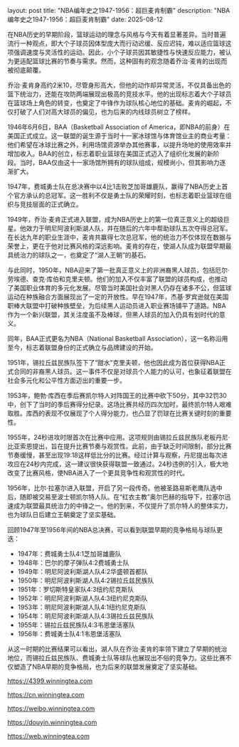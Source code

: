 layout: post title: "NBA编年史之1947-1956：超巨麦肯制霸" description: "NBA编年史之1947-1956：超巨麦肯制霸" date: 2025-08-12

在NBA历史的早期阶段，篮球运动的理念与风格与今天有着显著差异。当时普遍流行一种观点，即大个子球员因体型庞大而行动迟缓、反应迟钝，难以适应篮球这项强调速度与灵活性的运动。因此，小个子球员因其敏捷性与快速反应能力，被认为更适配篮球比赛的节奏与需求。然而，这种固有的观念随着乔治·麦肯的出现而被彻底颠覆。

乔治·麦肯身高约2米10，尽管身形高大，但他的动作却异常灵活，不仅具备出色的篮下统治力，还能在攻防两端展现出极高的竞技水平。他的出现标志着大个子球员在篮球场上角色的转变，也奠定了中锋作为球队核心地位的基础。麦肯的崛起，不仅打破了人们对高大球员的偏见，也为后来的内线球员树立了榜样。

1946年6月6日，BAA（Basketball Association of America，即NBA的前身）在美国正式成立。这一联盟的诞生源于当时十一家冰球馆与体育馆业主的商业考量：他们希望在冰球比赛之外，利用场馆资源举办其他赛事，以提升场地的使用效率并增加收入。BAA的创立，标志着职业篮球在美国正式迈入了组织化发展的新阶段。当时，BAA仅由这十一家场馆所拥有的球队组成，规模尚小，但其影响力逐渐扩大。

1947年，费城勇士队在总决赛中以4比1击败芝加哥雄鹿队，赢得了NBA历史上首个官方承认的总冠军。这一胜利不仅是勇士队的荣耀时刻，也标志着职业篮球在组织与竞技层面的正式确立。

1949年，乔治·麦肯正式进入联盟，成为NBA历史上的第一位真正意义上的超级巨星。他效力于明尼阿波利斯湖人队，并在随后的六年中帮助球队五次夺得总冠军。在长达九年的职业生涯中，麦肯共赢得七次总冠军，他的统治力不仅体现在数据与荣誉上，更在于他对比赛风格的深远影响。麦肯的存在，使湖人队成为联盟早期最具统治力的球队之一，也奠定了“湖人王朝”的基石。

与此同时，1950年，NBA迎来了第一批真正意义上的非洲裔黑人球员，包括厄尔·劳埃德、查克·库伯和克里夫顿。他们的加入不仅丰富了联盟的球员构成，也推动了美国职业体育的多元化发展。尽管当时美国社会对黑人仍存在诸多不公，但篮球运动在种族融合方面展现出了一定的开放性。早在1947年，杰基·罗宾逊就在美国职棒大联盟中打破种族壁垒，为后续黑人运动员进入职业赛场铺平了道路。NBA作为一个新兴联盟，其关注度虽不及棒球，但黑人球员的加入仍具有划时代的意义。

同年，BAA正式更名为NBA（National Basketball Association），这一名称沿用至今，标志着联盟身份的正式确立与品牌建设的开始。

1951年，锡拉丘兹民族队签下了“甜水”克里夫顿，他也因此成为首位获得NBA正式合同的非裔黑人球员。这一事件不仅是对球员个人能力的认可，也象征着联盟在社会多元化和公平性方面迈出的重要一步。

1953年，鲍勃·库西在季后赛凯尔特人对阵国王的比赛中砍下50分，其中32罚30中，创下了当时的季后赛得分纪录。这场比赛共经历四次加时，最终凯尔特人艰难取胜。库西的表现不仅展现了个人得分能力，也凸显了罚球在比赛关键时刻的重要性。

1955年，24秒进攻时限首次在比赛中应用。这项规则由锡拉丘兹民族队老板丹尼·比亚索恩提出，旨在提升比赛节奏与观赏性。此前，由于缺乏时间限制，部分比赛节奏缓慢，甚至出现19:18这样低比分的比赛。经过计算与观察，丹尼提出每次进攻应在24秒内完成，这一建议很快获得联盟一致通过。24秒违例的引入，极大地改变了比赛风格，使NBA进入了一个更具竞争性和观赏性的时代。

1956年，比尔·拉塞尔进入联盟，开启了另一段传奇。他被圣路易斯老鹰队选中后，随即被交易至波士顿凯尔特人队。在“红衣主教”奥尔巴赫的指导下，拉塞尔迅速成为联盟最具统治力的中锋之一。他的到来，不仅提升了凯尔特人的整体实力，也为球队日后建立王朝奠定了坚实基础。

回顾1947年至1956年间的NBA总决赛，可以看到联盟早期的竞争格局与球队更迭：

- 1947年：费城勇士队4:1芝加哥雄鹿队  
- 1948年：巴尔的摩子弹队4:2费城勇士队  
- 1949年：明尼阿波利斯湖人队4:2华盛顿首都队  
- 1950年：明尼阿波利斯湖人队4:2锡拉丘兹民族队  
- 1951年：罗切斯特皇家队4:3纽约尼克斯队  
- 1952年：明尼阿波利斯湖人队4:3纽约尼克斯队  
- 1953年：明尼阿波利斯湖人队4:1纽约尼克斯队  
- 1954年：明尼阿波利斯湖人队4:3锡拉丘兹民族队  
- 1955年：锡拉丘兹民族队4:3韦恩堡活塞队  
- 1956年：费城勇士队4:1韦恩堡活塞队  

从这一时期的比赛结果可以看出，湖人队在乔治·麦肯的率领下建立了早期的统治地位，而锡拉丘兹民族队、费城勇士队等球队也展现出不俗的竞争力。这些比赛不仅塑造了NBA早期的竞争格局，也为后来的联盟发展奠定了坚实基础。

https://4399.winningtea.com

https://cn.winningtea.com

https://weibo.winningtea.com

https://douyin.winningtea.com

https://web.winningtea.com